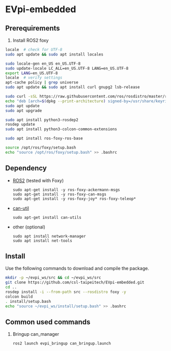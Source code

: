 # EVpi-embedded

## Prerequirements
1. Install ROS2 foxy

```bash
locale  # check for UTF-8
sudo apt update && sudo apt install locales
```

```bash
sudo locale-gen en_US en_US.UTF-8
sudo update-locale LC_ALL=en_US.UTF-8 LANG=en_US.UTF-8
export LANG=en_US.UTF-8
locale  # verify settings
apt-cache policy | grep universe
sudo apt update && sudo apt install curl gnupg2 lsb-release
```

```bash
sudo curl -sSL https://raw.githubusercontent.com/ros/rosdistro/master/ros.key  -o /usr/share/keyrings/ros-archive-keyring.gpg
echo "deb [arch=$(dpkg --print-architecture) signed-by=/usr/share/keyrings/ros-archive-keyring.gpg] http://packages.ros.org/ros2/ubuntu $(source /etc/os-release && echo $UBUNTU_CODENAME) main" | sudo tee /etc/apt/sources.list.d/ros2.list > /dev/null
sudo apt update
sudo apt upgrade
```

```bash
sudo apt install python3-rosdep2
rosdep update
sudo apt install python3-colcon-common-extensions
```

```bash
sudo apt install ros-foxy-ros-base
```

```bash
source /opt/ros/foxy/setup.bash
echo "source /opt/ros/foxy/setup.bash" >> .bashrc
```


## Dependency

- [ROS2](https://docs.ros.org/en/foxy/Installation.html) (tested with Foxy)
  ```
  sudo apt-get install -y ros-foxy-ackermann-msgs
  sudo apt-get install -y ros-foxy-can-msgs
  sudo apt-get install -y ros-foxy-joy* ros-foxy-teleop*
  ```

- [can-util](https://github.com/linux-can/can-utils)
  ```
  sudo apt-get install can-utils
  ```

- other (optional)
    ```
    sudo apt install network-manager
    sudo apt install net-tools
    ```

## Install

Use the following commands to download and compile the package.
```sh
mkdir -p ~/evpi_ws/src && cd ~/evpi_ws/src
git clone https://github.com/csl-taipeitech/EVpi-embedded.git
cd ..
rosdep install -i --from-path src --rosdistro foxy -y
colcon build
. install/setup.bash
echo "source ~/evpi_ws/install/setup.bash" >> .bashrc
```

## Common used commands
1. Bringup can_manager
    ```bash
    ros2 launch evpi_bringup can_bringup.launch
    ```

